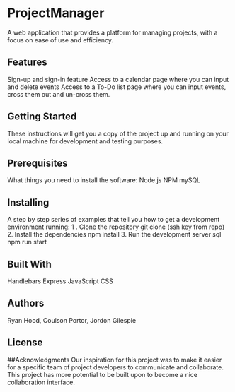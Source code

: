 # ProjectManager

A web application that provides a platform for managing projects, with a focus on ease of use and efficiency.

## Features
Sign-up and sign-in feature
Access to a calendar page where you can input and delete events
Access to a To-Do list page where you can input events, cross them out and un-cross them.

## Getting Started
These instructions will get you a copy of the project up and running on your local machine for development and testing purposes.

## Prerequisites
What things you need to install the software:
Node.js
NPM
mySQL

## Installing
A step by step series of examples that tell you how to get a development environment running:
1 . Clone the repository
git clone (ssh key from repo)
2. Install the dependencies
npm install
3. Run the development server
sql
npm run start


## Built With
  Handlebars
  Express
  JavaScript
  CSS
   

## Authors
Ryan Hood, Coulson Portor, Jordon Gilespie

## License

##Acknowledgments
Our inspiration for this project was to make it easier for a specific team of project developers to communicate and collaborate. This project has more potential to be built upon to become a nice collaboration interface. 
